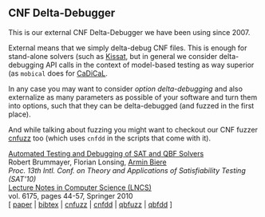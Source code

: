CNF Delta-Debugger
------------------

This is our external CNF Delta-Debugger we have been using since 2007.

External means that we simply delta-debug CNF files.  This is enough for
stand-alone solvers (such as [Kissat](https://github.com/arminbiere/kissat),
but in general we consider delta-debugging API calls in the context of model-based
testing as way superior (as `mobical` does for [CaDiCaL](https://github.com/arminbiere/cadical).

In any case you may want to consider *option delta-debugging* and also externalize
as many parameters as possible of your software and turn them into options,
such that they can be delta-debugged (and fuzzed in the first place).

And while talking about fuzzing you might want to checkout
our CNF fuzzer [cnfuzz](https://github.com/arminbiere/cnfuzz) too
(which uses `cnfdd` in the scripts that come with it).

<p>
<a href="https://cca.informatik.uni-freiburg.de/papers/BrummayerLonsingBiere-SAT10.pdf">Automated Testing and Debugging of SAT and QBF Solvers</a>
<br>
Robert Brummayer, Florian Lonsing, <a href="https://cca.informatik.uni-freiburg.de/biere/index.html#publications">Armin Biere</a>
<br>
<i>Proc.&nbsp;13th Intl.&nbsp;Conf.&nbsp;on Theory and Applications of Satisfiability Testing (SAT'10)</i>
<br>
<a href="https://www.springer.com/gp/computer-science/lncs">Lecture Notes in Computer Science (LNCS)</a>
<br>
vol.&nbsp;6175,
pages 44-57,
Springer 2010
<br>
[ <a href="https://cca.informatik.uni-freiburg.de/papers/BrummayerLonsingBiere-SAT10.pdf">paper</a>
| <a href="https://cca.informatik.uni-freiburg.de/papers/BrummayerLonsingBiere-SAT10.bib">bibtex</a>
| <a href="https://github.com/arminbiere/cnfuzz">cnfuzz</a>
| <a href="https://github.com/arminbiere/cnfdd">cnfdd</a>
| <a href="https://cca.informatik.uni-freiburg.de/qbfuzz">qbfuzz</a>
| <a href="https://cca.informatik.uni-freiburg.de/qbfdd">qbfdd</a>
]
</p>
